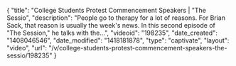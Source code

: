 {
    "title": "College Students Protest Commencement Speakers | \"The Sessio",
    "description": "People go to therapy for a lot of reasons. For Brian Sack, that reason is usually the week's news. In this second episode of \"The Session,\" he talks with the...",
    "videoid": "198235",
    "date_created": "1408046546",
    "date_modified": "1418181878",
    "type": "captivate",
    "layout": "video",
    "url": "\/v\/college-students-protest-commencement-speakers-the-sessio\/198235"
}